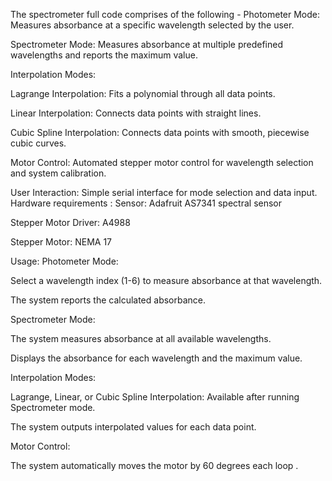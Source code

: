 The spectrometer full code comprises of the following -
Photometer Mode: Measures absorbance at a specific wavelength selected by the user.

Spectrometer Mode: Measures absorbance at multiple predefined wavelengths and reports the maximum value.

Interpolation Modes:

Lagrange Interpolation: Fits a polynomial through all data points.

Linear Interpolation: Connects data points with straight lines.

Cubic Spline Interpolation: Connects data points with smooth, piecewise cubic curves.

Motor Control: Automated stepper motor control for wavelength selection and system calibration.

User Interaction: Simple serial interface for mode selection and data input.
Hardware requirements :
Sensor: Adafruit AS7341 spectral sensor

Stepper Motor Driver: A4988 

Stepper Motor: NEMA 17 

Usage:
Photometer Mode:

Select a wavelength index (1-6) to measure absorbance at that wavelength.

The system reports the calculated absorbance.

Spectrometer Mode:

The system measures absorbance at all available wavelengths.

Displays the absorbance for each wavelength and the maximum value.

Interpolation Modes:

Lagrange, Linear, or Cubic Spline Interpolation: Available after running Spectrometer mode.

The system outputs interpolated values for each data point.

Motor Control:

The system automatically moves the motor by 60 degrees each loop .


